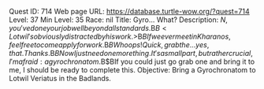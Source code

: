 Quest ID: 714
Web page URL: https://database.turtle-wow.org/?quest=714
Level: 37
Min Level: 35
Race: nil
Title: Gyro... What?
Description: $N, you've done your job well beyond all standards.$B$B<Lotwil's obviously distracted by his work.>$B$BIf we ever meet in Kharanos, feel free to come apply for work.$B$BWhoops! Quick, grab the... yes, that. Thanks.$B$BNow I just need one more thing. It's a small part, but rather crucial, I'm afraid: a gyrochronatom.$B$BIf you could just go grab one and bring it to me, I should be ready to complete this.
Objective: Bring a Gyrochronatom to Lotwil Veriatus in the Badlands.
